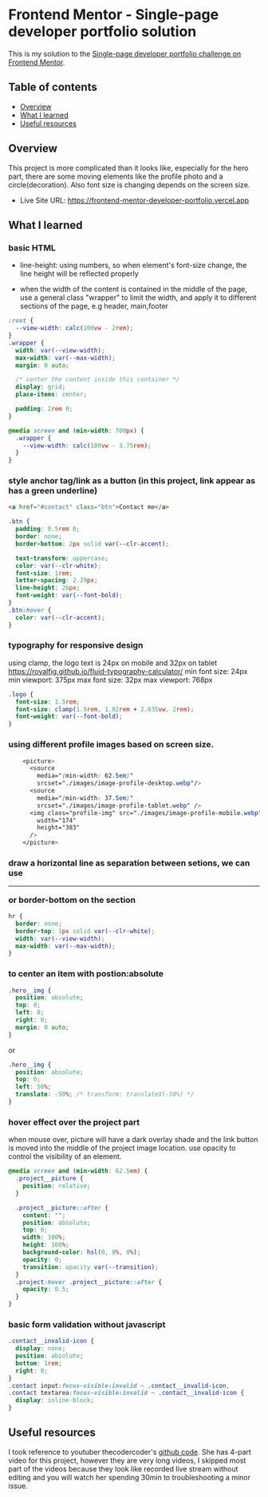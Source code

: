 # Frontend Mentor - Single-page developer portfolio solution

This is my solution to the [Single-page developer portfolio challenge on Frontend Mentor](https://www.frontendmentor.io/challenges/singlepage-developer-portfolio-bBVj2ZPi-x).

## Table of contents

- [Overview](#overview)
- [What I learned](#what-i-learned)
- [Useful resources](#useful-resources)

## Overview

This project is more complicated than it looks like, especially for the hero part, there are some moving elements like the profile photo and a circle(decoration). Also font size is changing depends on the screen size.

- Live Site URL: https://frontend-mentor-developer-portfolio.vercel.app

## What I learned

### basic HTML
  - line-height: using numbers, so when element's font-size change, the line height will be reflected properly

  - when the width of the content is contained in the middle of the page, use a general class "wrapper" to limit the width, and apply it to different sections of the page, 
e.g header, main,footer

```css
:root {
  --view-width: calc(100vw - 2rem);
}
.wrapper {
  width: var(--view-width);
  max-width: var(--max-width);
  margin: 0 auto;

  /* center the content inside this container */
  display: grid;
  place-items: center;

  padding: 2rem 0;
}

@media screen and (min-width: 700px) {
  .wrapper {
    --view-width: calc(100vw - 3.75rem);
  }
}
```

### style anchor tag/link as a button (in this project, link appear as has a green underline)

```html
<a href="#contact" class="btn">Contact me</a>
```

```css
.btn {
  padding: 0.5rem 0;
  border: none;
  border-bottom: 2px solid var(--clr-accent);

  text-transform: uppercase;
  color: var(--clr-white);
  font-size: 1rem;
  letter-spacing: 2.29px;
  line-height: 26px;
  font-weight: var(--font-bold);
}
.btn:hover {
  color: var(--clr-accent);
}
```

### typography for responsive design
  using clamp, the logo text is 24px on mobile and 32px on tablet
  https://royalfig.github.io/fluid-typography-calculator/
  min font size: 24px
  min viewport: 375px
  max font size: 32px
  max viewport: 768px

  ```css
  .logo {
    font-size: 1.5rem;
    font-size: clamp(1.5rem, 1.02rem + 2.035vw, 2rem);
    font-weight: var(--font-bold);
  }
  ```

### using different profile images based on screen size.

```css
    <picture>
      <source
        media="(min-width: 62.5em)"
        srcset="./images/image-profile-desktop.webp"/>
      <source
        media="(min-width: 37.5em)"
        srcset="./images/image-profile-tablet.webp" />
      <img class="profile-img" src="./images/image-profile-mobile.webp"     alt="profile image"
        width="174"
        height="383"
      />
    </picture>
```

### draw a horizontal line as separation between setions, we can use <hr> or border-bottom on the section

```css
hr {
  border: none;
  border-top: 1px solid var(--clr-white);
  width: var(--view-width);
  max-width: var(--max-width);
}
```

### to center an item with postion:absolute

```css
.hero__img {
  position: absolute;
  top: 0;
  left: 0;
  right: 0;
  margin: 0 auto;
}
```

or

```css
.hero__img {
  position: absolute;
  top: 0;
  left: 50%;
  translate: -50%; /* transform: translateX(-50%) */
}
```

### hover effect over the project part
when mouse over, picture will have a dark overlay shade and the link button is moved into the middle of the project image location.
use opacity to control the visibility of an element.

```css
@media screen and (min-width: 62.5em) {
  .project__picture {
    position: relative;
  }

  .project__picture::after {
    content: "";
    position: absolute;
    top: 0;
    width: 100%;
    height: 100%;
    background-color: hsl(0, 0%, 0%);
    opacity: 0;
    transition: opacity var(--transition);
  }
  .project:hover .project__picture::after {
    opacity: 0.5;
  }
}
```

### basic form validation without javascript

```css
.contact__invalid-icon {
  display: none;
  position: absolute;
  bottom: 1rem;
  right: 0;
}
.contact input:focus-visible:invalid ~ .contact__invalid-icon,
.contact textarea:focus-visible:invalid ~ .contact__invalid-icon {
  display: inline-block;
}
```

## Useful resources

I took reference to youtuber thecodercoder's [github code](https://github.com/thecodercoder/fem-single-page-developer-portfolio).
She has 4-part video for this project, however they are very long videos, I skipped most part of the videos because they look like recorded live stream without editing and you will watch her spending 30min to troubleshooting a minor issue.
